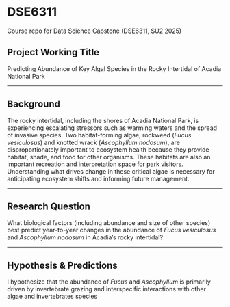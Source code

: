 # DSE6311
Course repo for Data Science Capstone (DSE6311, SU2 2025)
## Project Working Title  
Predicting Abundance of Key Algal Species in the Rocky Intertidal of Acadia National Park  

---

## Background  
The rocky intertidal, including the shores of Acadia National Park, is experiencing escalating stressors such as warming waters and the spread of invasive species. Two habitat-forming algae, rockweed (*Fucus vesiculosus*) and knotted wrack (*Ascophyllum nodosum*), are disproportionately important to ecosystem health because they provide habitat, shade, and food for other organisms. These habitats are also an important recreation and interpretation space for park visitors. Understanding what drives change in these critical algae is necessary for anticipating ecosystem shifts and informing future management.  

---

## Research Question  
What biological factors (including abundance and size of other species) best predict year-to-year changes in the abundance of *Fucus vesiculosus* and *Ascophyllum nodosum* in Acadia’s rocky intertidal?  

---

## Hypothesis & Predictions  
I hypothesize that the abundance of *Fucus* and *Ascophyllum* is primarily driven by invertebrate grazing and interspecific interactions with other algae and invertebrates species  
